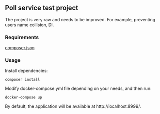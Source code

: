 ## Poll service test project

The project is very raw and needs to be improved. 
For example, preventing users name collision, DI.

### Requirements

[composer.json](composer.json)

### Usage
Install dependencies:
```
composer install
```
Modify docker-compose.yml file depending on your needs, and then run:
```
docker-compose up
```

By default, the application will be available at http://localhost:8999/.

